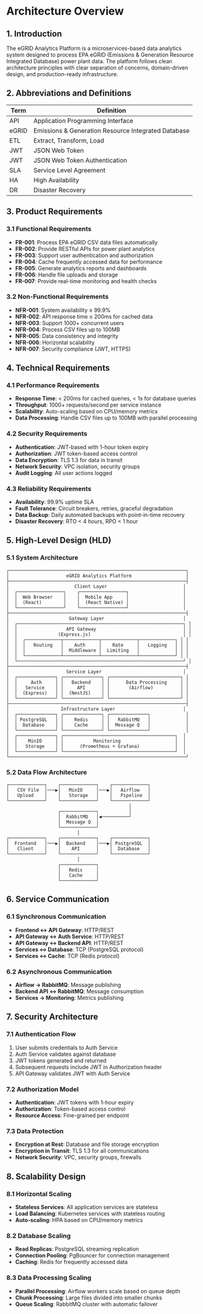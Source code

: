 # Architecture Overview

## 1. Introduction

The eGRID Analytics Platform is a microservices-based data analytics system designed to process EPA eGRID (Emissions & Generation Resource Integrated Database) power plant data. The platform follows clean architecture principles with clear separation of concerns, domain-driven design, and production-ready infrastructure.

## 2. Abbreviations and Definitions

| Term | Definition |
|------|------------|
| API | Application Programming Interface |
| eGRID | Emissions & Generation Resource Integrated Database |
| ETL | Extract, Transform, Load |
| JWT | JSON Web Token |
| JWT | JSON Web Token Authentication |
| SLA | Service Level Agreement |
| HA | High Availability |
| DR | Disaster Recovery |

## 3. Product Requirements

### 3.1 Functional Requirements
- **FR-001**: Process EPA eGRID CSV data files automatically
- **FR-002**: Provide RESTful APIs for power plant analytics
- **FR-003**: Support user authentication and authorization
- **FR-004**: Cache frequently accessed data for performance
- **FR-005**: Generate analytics reports and dashboards
- **FR-006**: Handle file uploads and storage
- **FR-007**: Provide real-time monitoring and health checks

### 3.2 Non-Functional Requirements
- **NFR-001**: System availability ≥ 99.9%
- **NFR-002**: API response time ≤ 200ms for cached data
- **NFR-003**: Support 1000+ concurrent users
- **NFR-004**: Process CSV files up to 100MB
- **NFR-005**: Data consistency and integrity
- **NFR-006**: Horizontal scalability
- **NFR-007**: Security compliance (JWT, HTTPS)

## 4. Technical Requirements

### 4.1 Performance Requirements
- **Response Time**: < 200ms for cached queries, < 1s for database queries
- **Throughput**: 1000+ requests/second per service instance
- **Scalability**: Auto-scaling based on CPU/memory metrics
- **Data Processing**: Handle CSV files up to 100MB with parallel processing

### 4.2 Security Requirements
- **Authentication**: JWT-based with 1-hour token expiry
- **Authorization**: JWT token-based access control
- **Data Encryption**: TLS 1.3 for data in transit
- **Network Security**: VPC isolation, security groups
- **Audit Logging**: All user actions logged

### 4.3 Reliability Requirements
- **Availability**: 99.9% uptime SLA
- **Fault Tolerance**: Circuit breakers, retries, graceful degradation
- **Data Backup**: Daily automated backups with point-in-time recovery
- **Disaster Recovery**: RTO < 4 hours, RPO < 1 hour

## 5. High-Level Design (HLD)

### 5.1 System Architecture

```
┌─────────────────────────────────────────────────────────────────┐
│                     eGRID Analytics Platform                    │
├─────────────────────────────────────────────────────────────────┤
│                        Client Layer                            │
│  ┌─────────────────┐    ┌─────────────────┐                    │
│  │  Web Browser    │    │  Mobile App     │                    │
│  │  (React)        │    │  (React Native) │                    │
│  └─────────────────┘    └─────────────────┘                    │
├─────────────────────────────────────────────────────────────────┤
│                      Gateway Layer                             │
│  ┌─────────────────────────────────────────────────────────────┐ │
│  │                  API Gateway                                │ │
│  │               (Express.js)                                  │ │
│  │  ┌─────────────┬─────────────┬─────────────┬─────────────┐ │ │
│  │  │   Routing   │    Auth     │    Rate     │   Logging   │ │ │
│  │  │             │  Middleware │  Limiting   │             │ │ │
│  │  └─────────────┴─────────────┴─────────────┴─────────────┘ │ │
│  └─────────────────────────────────────────────────────────────┘ │
├─────────────────────────────────────────────────────────────────┤
│                     Service Layer                              │
│  ┌──────────────┐ ┌──────────────┐ ┌──────────────────────────┐ │
│  │     Auth     │ │   Backend    │ │      Data Processing     │ │
│  │   Service    │ │     API      │ │       (Airflow)          │ │
│  │  (Express)   │ │  (NestJS)    │ │                          │ │
│  └──────────────┘ └──────────────┘ └──────────────────────────┘ │
├─────────────────────────────────────────────────────────────────┤
│                   Infrastructure Layer                         │
│  ┌──────────────┐ ┌──────────────┐ ┌──────────────┐             │
│  │ PostgreSQL   │ │    Redis     │ │   RabbitMQ   │             │
│  │  Database    │ │    Cache     │ │  Message Q   │             │
│  └──────────────┘ └──────────────┘ └──────────────┘             │
│  ┌──────────────┐ ┌─────────────────────────────────────────┐  │
│  │    MinIO     │ │           Monitoring                    │  │
│  │   Storage    │ │      (Prometheus + Grafana)             │  │
│  └──────────────┘ └─────────────────────────────────────────┘  │
└─────────────────────────────────────────────────────────────────┘
```

### 5.2 Data Flow Architecture

```
┌─────────────┐    ┌─────────────┐    ┌─────────────┐
│   CSV File  │───▶│   MinIO     │───▶│   Airflow   │
│   Upload    │    │   Storage   │    │   Pipeline  │
└─────────────┘    └─────────────┘    └─────────────┘
                                             │
                   ┌─────────────┐           │
                   │  RabbitMQ   │◀──────────┘
                   │  Message Q  │
                   └─────────────┘
                          │
┌─────────────┐    ┌─────────────┐    ┌─────────────┐
│  Frontend   │───▶│  Backend    │───▶│ PostgreSQL  │
│   Client    │    │    API      │    │  Database   │
└─────────────┘    └─────────────┘    └─────────────┘
                          │
                   ┌─────────────┐
                   │   Redis     │
                   │   Cache     │
                   └─────────────┘
```

## 6. Service Communication

### 6.1 Synchronous Communication
- **Frontend ↔ API Gateway**: HTTP/REST
- **API Gateway ↔ Auth Service**: HTTP/REST
- **API Gateway ↔ Backend API**: HTTP/REST
- **Services ↔ Database**: TCP (PostgreSQL protocol)
- **Services ↔ Cache**: TCP (Redis protocol)

### 6.2 Asynchronous Communication
- **Airflow → RabbitMQ**: Message publishing
- **Backend API ↔ RabbitMQ**: Message consumption
- **Services → Monitoring**: Metrics publishing

## 7. Security Architecture

### 7.1 Authentication Flow
1. User submits credentials to Auth Service
2. Auth Service validates against database
3. JWT tokens generated and returned
4. Subsequent requests include JWT in Authorization header
5. API Gateway validates JWT with Auth Service

### 7.2 Authorization Model
- **Authentication**: JWT tokens with 1-hour expiry
- **Authorization**: Token-based access control
- **Resource Access**: Fine-grained per endpoint

### 7.3 Data Protection
- **Encryption at Rest**: Database and file storage encryption
- **Encryption in Transit**: TLS 1.3 for all communications
- **Network Security**: VPC, security groups, firewalls

## 8. Scalability Design

### 8.1 Horizontal Scaling
- **Stateless Services**: All application services are stateless
- **Load Balancing**: Kubernetes services with stateless routing
- **Auto-scaling**: HPA based on CPU/memory metrics

### 8.2 Database Scaling
- **Read Replicas**: PostgreSQL streaming replication
- **Connection Pooling**: PgBouncer for connection management
- **Caching**: Redis for frequently accessed data

### 8.3 Data Processing Scaling
- **Parallel Processing**: Airflow workers scale based on queue depth
- **Chunk Processing**: Large files divided into smaller chunks
- **Queue Scaling**: RabbitMQ cluster with automatic failover 